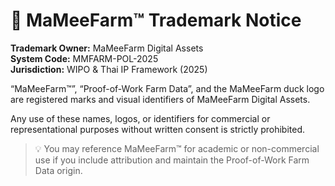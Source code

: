 # 🦆 MaMeeFarm™ Trademark Notice

**Trademark Owner:** MaMeeFarm Digital Assets  
**System Code:** MMFARM-POL-2025  
**Jurisdiction:** WIPO & Thai IP Framework (2025)

“MaMeeFarm™”, “Proof-of-Work Farm Data”, and the MaMeeFarm duck logo are registered marks and visual identifiers of MaMeeFarm Digital Assets.

Any use of these names, logos, or identifiers for commercial or representational purposes without written consent is strictly prohibited.

> 💡 You may reference MaMeeFarm™ for academic or non-commercial use if you include attribution and maintain the Proof-of-Work Farm Data origin.
